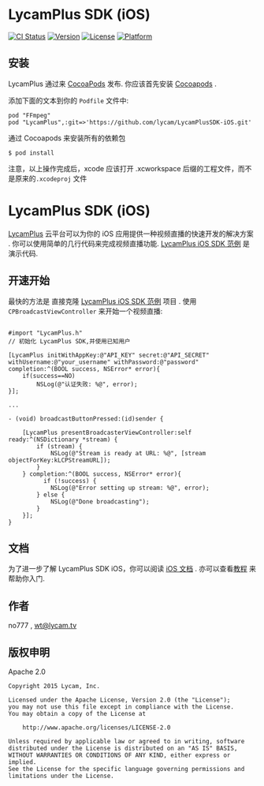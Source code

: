 # LycamPlus SDK (iOS)

[![CI Status](http://img.shields.io/travis/xman/LycamPlus.svg?style=flat)](https://travis-ci.org/xman/LycamPlus)
[![Version](https://img.shields.io/cocoapods/v/LycamPlus.svg?style=flat)](http://cocoapods.org/pods/LycamPlus)
[![License](https://img.shields.io/cocoapods/l/LycamPlus.svg?style=flat)](http://cocoapods.org/pods/LycamPlus)
[![Platform](https://img.shields.io/cocoapods/p/LycamPlus.svg?style=flat)](http://cocoapods.org/pods/LycamPlus)


## 安装

LycamPlus 通过来 [CocoaPods](http://cocoapods.org) 发布. 
你应该首先安装 [Cocoapods](http://cocoapods.org) .
    
添加下面的文本到你的 `Podfile` 文件中:

    pod "FFmpeg"
	pod "LycamPlus",:git=>'https://github.com/lycam/LycamPlusSDK-iOS.git'
 
通过 Cocoapods 来安装所有的依赖包

    $ pod install

注意，以上操作完成后，xcode 应该打开 .xcworkspace 后缀的工程文件，而不是原来的`.xcodeproj` 文件



# LycamPlus SDK (iOS)

[LycamPlus](http://plus.lycam.tv) 云平台可以为你的 iOS 应用提供一种视频直播的快速开发的解决方案 . 你可以使用简单的几行代码来完成视频直播功能. [LycamPlus iOS SDK 范例](https://github.com/lycam/lycamplus-ios-example) 是演示代码.

## 开速开始

最快的方法是 直接克隆 [LycamPlus iOS SDK 范例](https://github.com/lycam/lycamplus-ios-example) 项目 . 使用 `CPBroadcastViewController` 来开始一个视频直播:

```objc

#import "LycamPlus.h"
// 初始化 LycamPlus SDK,并使用已知用户

[LycamPlus initWithAppKey:@"API_KEY" secret:@"API_SECRET" withUsername:@"your_username" withPassword:@"password" completion:^(BOOL success, NSError* error){
	if(success==NO)
        NSLog(@"认证失败: %@", error);
}];

...

- (void) broadcastButtonPressed:(id)sender {

	[LycamPlus presentBroadcasterViewController:self ready:^(NSDictionary *stream) {
        if (stream) {
            NSLog(@"Stream is ready at URL: %@", [stream objectForKey:kLCPStreamURL]);
        }
    } completion:^(BOOL success, NSError* error){
	      if (!success) {
            NSLog(@"Error setting up stream: %@", error);
        } else {
            NSLog(@"Done broadcasting");
        }
    }];
}
```


    
## 文档

为了进一步了解 LycamPlus SDK iOS，你可以阅读 [iOS 文档](https://github.com/lycam/lycamplus-docs/ios) . 亦可以查看[教程](ttps://github.com/lycam/lycamplus-docs) 来帮助你入门.
    
## 作者

no777 , wt@lycam.tv

## 版权申明

Apache 2.0

	Copyright 2015 Lycam, Inc.
	
	Licensed under the Apache License, Version 2.0 (the "License");
	you may not use this file except in compliance with the License.
	You may obtain a copy of the License at
	
	    http://www.apache.org/licenses/LICENSE-2.0
	
	Unless required by applicable law or agreed to in writing, software
	distributed under the License is distributed on an "AS IS" BASIS,
	WITHOUT WARRANTIES OR CONDITIONS OF ANY KIND, either express or implied.
	See the License for the specific language governing permissions and
	limitations under the License.